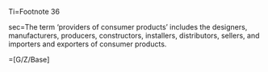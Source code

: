 Ti=Footnote 36

sec=The term ‘providers of consumer products’ includes the designers, manufacturers,
producers, constructors, installers, distributors, sellers, and importers and exporters of consumer
products.

=[G/Z/Base]

